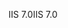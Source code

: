 <span data-ttu-id="794f7-101">IIS 7.0</span><span class="sxs-lookup"><span data-stu-id="794f7-101">IIS 7.0</span></span>